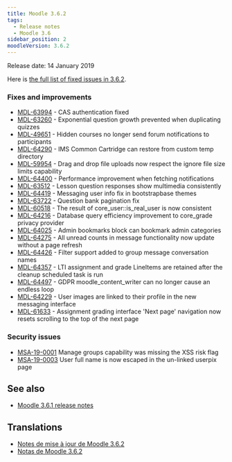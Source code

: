 ```yaml
---
title: Moodle 3.6.2
tags:
  - Release notes
  - Moodle 3.6
sidebar_position: 2
moodleVersion: 3.6.2
---
```

Release date: 14 January 2019

Here is [the full list of fixed issues in 3.6.2](https://tracker.moodle.org/secure/IssueNavigator!executeAdvanced.jspa?jqlQuery=project+%3D+mdl+AND+resolution+%3D+fixed+AND+fixVersion+in+%28%223.6.2%22%29+ORDER+BY+priority+DESC&runQuery=true&clear=true).

### Fixes and improvements

- [MDL-63994](https://tracker.moodle.org/browse/MDL-63994) - CAS authentication fixed
- [MDL-63260](https://tracker.moodle.org/browse/MDL-63260) - Exponential question growth prevented when duplicating quizzes
- [MDL-49651](https://tracker.moodle.org/browse/MDL-49651) - Hidden courses no longer send forum notifications to participants
- [MDL-64290](https://tracker.moodle.org/browse/MDL-64290) - IMS Common Cartridge can restore from custom temp directory
- [MDL-59954](https://tracker.moodle.org/browse/MDL-59954) - Drag and drop file uploads now respect the ignore file size limits capability
- [MDL-64400](https://tracker.moodle.org/browse/MDL-64400) - Performance improvement when fetching notifications
- [MDL-63512](https://tracker.moodle.org/browse/MDL-63512) - Lesson question responses show multimedia consistently
- [MDL-64419](https://tracker.moodle.org/browse/MDL-64419) - Messaging user info fix in bootstrapbase themes
- [MDL-63722](https://tracker.moodle.org/browse/MDL-63722) - Question bank pagination fix
- [MDL-60518](https://tracker.moodle.org/browse/MDL-60518) - The result of core_user::is_real_user is now consistent
- [MDL-64216](https://tracker.moodle.org/browse/MDL-64216) - Database query efficiency improvement to core_grade privacy provider
- [MDL-64025](https://tracker.moodle.org/browse/MDL-64025) - Admin bookmarks block can bookmark admin categories
- [MDL-64275](https://tracker.moodle.org/browse/MDL-64275) - All unread counts in message functionality now update without a page refresh
- [MDL-64426](https://tracker.moodle.org/browse/MDL-64426) - Filter support added to group message conversation names
- [MDL-64357](https://tracker.moodle.org/browse/MDL-64357) - LTI assignment and grade LineItems are retained after the cleanup scheduled task is run
- [MDL-64497](https://tracker.moodle.org/browse/MDL-64497) - GDPR moodle_content_writer can no longer cause an endless loop
- [MDL-64229](https://tracker.moodle.org/browse/MDL-64229) - User images are linked to their profile in the new messaging interface
- [MDL-61633](https://tracker.moodle.org/browse/MDL-61633) - Assignment grading interface 'Next page' navigation now resets scrolling to the top of the next page

### Security issues

- [MSA-19-0001](https://moodle.org/mod/forum/discuss.php?d=381228) Manage groups capability was missing the XSS risk flag
- [MSA-19-0003](https://moodle.org/mod/forum/discuss.php?d=381230) User full name is now escaped in the un-linked userpix page

## See also

- [Moodle 3.6.1 release notes](./3.6.1.md)

## Translations

- [Notes de mise à jour de Moodle 3.6.2](https://docs.moodle.org/fr/Notes_de_mise_à_jour_de_Moodle_3.6.2)
- [Notas de Moodle 3.6.2](https://docs.moodle.org/es/Notas_de_Moodle_3.6.2)
